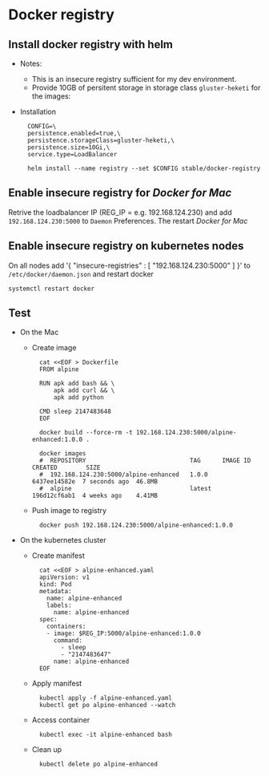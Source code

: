 # Docker registry

## Install docker registry with helm

- Notes:
    - This is an insecure registry sufficient for my dev environment.
    - Provide 10GB of persitent storage in storage class `gluster-heketi` for the images:

- Installation

        CONFIG=\
        persistence.enabled=true,\
        persistence.storageClass=gluster-heketi,\
        persistence.size=10Gi,\
        service.type=LoadBalancer

        helm install --name registry --set $CONFIG stable/docker-registry


## Enable insecure registry for *Docker for Mac*

Retrive the loadbalancer IP (REG_IP = e.g. 192.168.124.230) and add `192.168.124.230:5000` to `Daemon` Preferences. The  restart *Docker for Mac*

## Enable insecure registry on kubernetes nodes

On all nodes add '{ "insecure-registries" : [ "192.168.124.230:5000" ] }' to `/etc/docker/daemon.json` and restart docker 

    systemctl restart docker


## Test 

- On the Mac

    - Create image

            cat <<EOF > Dockerfile
            FROM alpine

            RUN apk add bash && \
                apk add curl && \
                apk add python

            CMD sleep 2147483648
            EOF

            docker build --force-rm -t 192.168.124.230:5000/alpine-enhanced:1.0.0 .

            docker images
            #  REPOSITORY                             TAG      IMAGE ID      CREATED        SIZE
            #  192.168.124.230:5000/alpine-enhanced   1.0.0    6437ee14582e  7 seconds ago  46.8MB
            #  alpine                                 latest   196d12cf6ab1  4 weeks ago    4.41MB

    - Push image to registry

            docker push 192.168.124.230:5000/alpine-enhanced:1.0.0

- On the kubernetes cluster

    - Create manifest

            cat <<EOF > alpine-enhanced.yaml
            apiVersion: v1
            kind: Pod
            metadata:
              name: alpine-enhanced
              labels:
                name: alpine-enhanced
            spec:
              containers:
              - image: $REG_IP:5000/alpine-enhanced:1.0.0
                command:
                  - sleep
                  - "2147483647"
                name: alpine-enhanced
            EOF

    - Apply manifest

            kubectl apply -f alpine-enhanced.yaml
            kubectl get po alpine-enhanced --watch

    - Access container

            kubectl exec -it alpine-enhanced bash

    - Clean up

            kubectl delete po alpine-enhanced